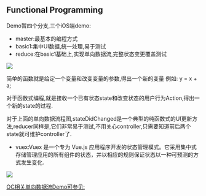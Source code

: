 ## Functional Programming

Demo暂四个分支,三个iOS端demo:

- master:最基本的编程方式
- basic1:集中UI数据,统一处理,易于测试
- reduce:在basic1基础上,实现单向数据流,完整状态变更覆盖测试

![](https://ws1.sinaimg.cn/large/006tKfTcgy1fjs0fvb71bj31e40ncmze.jpg)

简单的函数就是给定一个变量和改变变量的参数,得出一个新的变量 例如: y = x + a;

对于函数式编程,就是接收一个已有状态state和改变状态的用户行为Action,得出一个新的state的过程.

对于上面的单向数据流程图,stateDidChanged是一个典型的纯函数式的UI更新方法,reducer同样是,它们非常易于测试,不用关心controller,只需要知道前后两个state就可维护controller了.

- vuex:Vuex 是一个专为 Vue.js 应用程序开发的状态管理模式。它采用集中式存储管理应用的所有组件的状态，并以相应的规则保证状态以一种可预测的方式发生变化.


![](https://ws3.sinaimg.cn/large/006tNc79gy1fk42jdhi50j316e0w6whi.jpg)

[OC相关单向数据流Demo可参见:](https://github.com/Zepo/Reflow)


